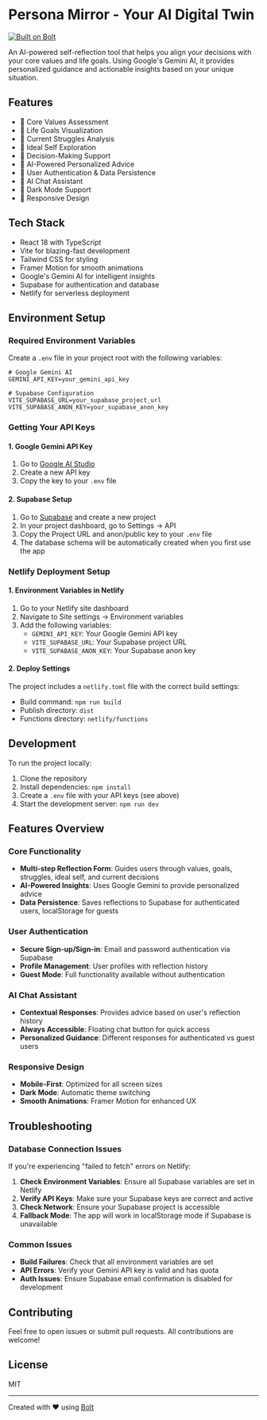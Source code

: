 # Persona Mirror - Your AI Digital Twin

[![Built on Bolt](https://img.shields.io/badge/Built%20on-Bolt-blue?style=flat-square)](https://bolt.new)

An AI-powered self-reflection tool that helps you align your decisions with your core values and life goals. Using Google's Gemini AI, it provides personalized guidance and actionable insights based on your unique situation.

## Features

- 🎯 Core Values Assessment
- 🌟 Life Goals Visualization
- 💭 Current Struggles Analysis
- 🔮 Ideal Self Exploration
- 🤔 Decision-Making Support
- 🤖 AI-Powered Personalized Advice
- 👤 User Authentication & Data Persistence
- 💬 AI Chat Assistant
- 🌙 Dark Mode Support
- 📱 Responsive Design

## Tech Stack

- React 18 with TypeScript
- Vite for blazing-fast development
- Tailwind CSS for styling
- Framer Motion for smooth animations
- Google's Gemini AI for intelligent insights
- Supabase for authentication and database
- Netlify for serverless deployment

## Environment Setup

### Required Environment Variables

Create a `.env` file in your project root with the following variables:

```env
# Google Gemini AI
GEMINI_API_KEY=your_gemini_api_key

# Supabase Configuration
VITE_SUPABASE_URL=your_supabase_project_url
VITE_SUPABASE_ANON_KEY=your_supabase_anon_key
```

### Getting Your API Keys

#### 1. Google Gemini API Key
1. Go to [Google AI Studio](https://makersuite.google.com/app/apikey)
2. Create a new API key
3. Copy the key to your `.env` file

#### 2. Supabase Setup
1. Go to [Supabase](https://supabase.com) and create a new project
2. In your project dashboard, go to Settings → API
3. Copy the Project URL and anon/public key to your `.env` file
4. The database schema will be automatically created when you first use the app

### Netlify Deployment Setup

#### 1. Environment Variables in Netlify
1. Go to your Netlify site dashboard
2. Navigate to Site settings → Environment variables
3. Add the following variables:
   - `GEMINI_API_KEY`: Your Google Gemini API key
   - `VITE_SUPABASE_URL`: Your Supabase project URL
   - `VITE_SUPABASE_ANON_KEY`: Your Supabase anon key

#### 2. Deploy Settings
The project includes a `netlify.toml` file with the correct build settings:
- Build command: `npm run build`
- Publish directory: `dist`
- Functions directory: `netlify/functions`

## Development

To run the project locally:

1. Clone the repository
2. Install dependencies: `npm install`
3. Create a `.env` file with your API keys (see above)
4. Start the development server: `npm run dev`

## Features Overview

### Core Functionality
- **Multi-step Reflection Form**: Guides users through values, goals, struggles, ideal self, and current decisions
- **AI-Powered Insights**: Uses Google Gemini to provide personalized advice
- **Data Persistence**: Saves reflections to Supabase for authenticated users, localStorage for guests

### User Authentication
- **Secure Sign-up/Sign-in**: Email and password authentication via Supabase
- **Profile Management**: User profiles with reflection history
- **Guest Mode**: Full functionality available without authentication

### AI Chat Assistant
- **Contextual Responses**: Provides advice based on user's reflection history
- **Always Accessible**: Floating chat button for quick access
- **Personalized Guidance**: Different responses for authenticated vs guest users

### Responsive Design
- **Mobile-First**: Optimized for all screen sizes
- **Dark Mode**: Automatic theme switching
- **Smooth Animations**: Framer Motion for enhanced UX

## Troubleshooting

### Database Connection Issues
If you're experiencing "failed to fetch" errors on Netlify:

1. **Check Environment Variables**: Ensure all Supabase variables are set in Netlify
2. **Verify API Keys**: Make sure your Supabase keys are correct and active
3. **Check Network**: Ensure your Supabase project is accessible
4. **Fallback Mode**: The app will work in localStorage mode if Supabase is unavailable

### Common Issues
- **Build Failures**: Check that all environment variables are set
- **API Errors**: Verify your Gemini API key is valid and has quota
- **Auth Issues**: Ensure Supabase email confirmation is disabled for development

## Contributing

Feel free to open issues or submit pull requests. All contributions are welcome!

## License

MIT

---

Created with ❤️ using [Bolt](https://bolt.new)